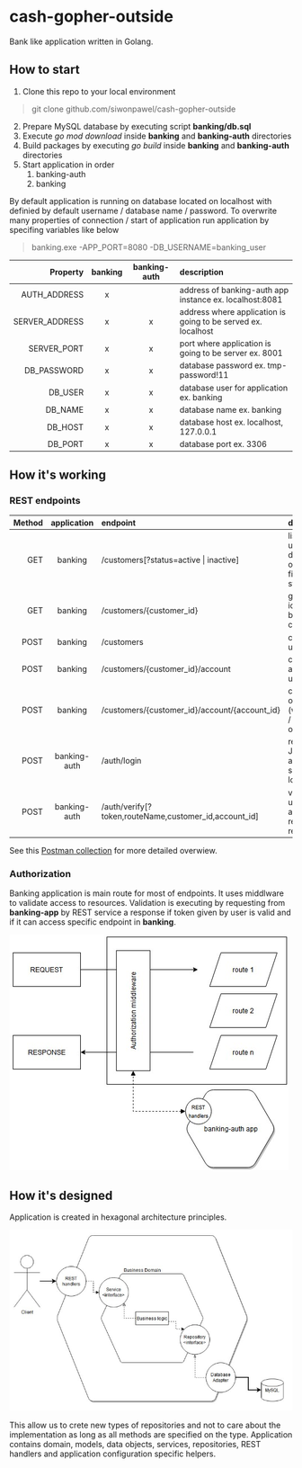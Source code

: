 # cash-gopher-outside
Bank like application written in Golang.

## How to start

1. Clone this repo to your local environment

> git clone github.com/siwonpawel/cash-gopher-outside

2. Prepare MySQL database by executing script **banking/db.sql**
3. Execute *go mod download* inside **banking** and **banking-auth** directories
4. Build packages by executing *go build* inside **banking** and **banking-auth** directories
5. Start application in order
   1. banking-auth
   2. banking

By default application is running on database located on localhost with definied by default username / database name / password. To overwrite many properties of connection / start of application run application by specifing variables like below  
> banking.exe -APP_PORT=8080 -DB_USERNAME=banking_user

|       Property | banking | banking-auth | description                                                   |
| -------------: | :-----: | :----------: | :------------------------------------------------------------ |
|   AUTH_ADDRESS |    x    |              | address of banking-auth app instance ex. localhost:8081       |
| SERVER_ADDRESS |    x    |      x       | address where application is going to be served ex. localhost |
|    SERVER_PORT |    x    |      x       | port where application is going to be server ex. 8001         |
|    DB_PASSWORD |    x    |      x       | database password ex. tmp-password!11                         |
|        DB_USER |    x    |      x       | database user for application ex. banking                     |
|        DB_NAME |    x    |      x       | database name ex. banking                                     |
|        DB_HOST |    x    |      x       | database host ex. localhost, 127.0.0.1                        |
|        DB_PORT |    x    |      x       | database port ex. 3306                                        |

## How it's working

### REST endpoints

| Method | application  | endpoint                                              | description                                                 |
| -----: | :----------: | :---------------------------------------------------- | :---------------------------------------------------------- |
|    GET |   banking    | /customers[?status=active \| inactive]                | list of all users in database optionally filtered by status |
|    GET |   banking    | /customers/{customer_id}                              | gets user identified by customer_id                         |
|   POST |   banking    | /customers                                            | create new user                                             |
|   POST |   banking    | /customers/{customer_id}/account                      | create new account for user                                 |
|   POST |   banking    | /customers/{customer_id}/account/{account_id}         | create operation (withdrawal / deposit) on account          |
|   POST | banking-auth | /auth/login                                           | retrieve JWT token after successfull login                  |
|   POST | banking-auth | /auth/verify[?token,routeName,customer_id,account_id] | verify that user has access to required resources           |

See this [Postman collection](assets/cash-gopher-outside.postman_collection.json) for more detailed overwiew.

### Authorization

Banking application is main route for most of endpoints. It uses middlware to validate access to resources. Validation is executing by requesting from **banking-app** by REST service a response if token given by user is valid and if it can access specific endpoint in **banking**.

![interaction for authorization](assets/authorization.jpg)

## How it's designed

Application is created in hexagonal architecture principles.

![hexagonal architecture diagram](assets/hexagonal_architecture.jpg)

This allow us to crete new types of repositories and not to care about the implementation as long as all methods are specified on the type. Application contains domain, models, data objects, services, repositories, REST handlers and application configuration specific helpers. 
